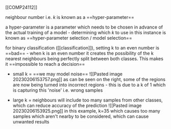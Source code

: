 [[COMP24112]]

neighbour number i.e. $k$ is known as a ==hyper-parameter==

a hyper-parameter is a parameter which needs to be chosen in advance of the actual training of a model - determining which $k$ to use in this instance is known as ==hyper-parameter selection / model selection==

for binary classification ([[classification]]), setting k to an even number is ==bad== - when k is an even number it creates the possibility of the k nearest neighbours being perfectly split between both classes. This makes it ==impossible to reach a decision==

- small k = ==we may model noise==
![[Pasted image 20230206153757.png]]
as can be seen on the right, some of the regions are now being turned into incorrect regions - this is due to a k of 1 which is capturing this 'noise' i.e. wrong samples

- large k = neighbours will include too many samples from other classes, which can reduce accuracy of the prediction
![[Pasted image 20230206153925.png]]
in this example, k=35 which causes too many samples which aren't nearby to be considered, which can cause unwanted results